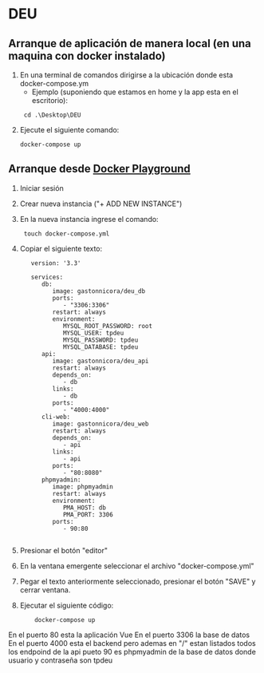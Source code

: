 # DEU

## Arranque de aplicación de manera local (en una maquina con docker instalado)

1. En una terminal de comandos dirigirse a la ubicación donde esta docker-compose.ym
   - Ejemplo (suponiendo que estamos en home y la app esta en el escritorio):
   ```
    cd .\Desktop\DEU
   ```
2. Ejecute el siguiente comando:
   ```
   docker-compose up
   ```

## Arranque desde [Docker Playground](https://labs.play-with-docker.com)

1. Iniciar sesión
2. Crear nueva instancia ("+ ADD NEW INSTANCE")
3. En la nueva instancia ingrese el comando:
   ```
    touch docker-compose.yml
   ```
4. Copiar el siguiente texto:

   ```
      version: '3.3'

      services:
         db:
            image: gastonnicora/deu_db
            ports:
               - "3306:3306"
            restart: always
            environment:
               MYSQL_ROOT_PASSWORD: root
               MYSQL_USER: tpdeu
               MYSQL_PASSWORD: tpdeu
               MYSQL_DATABASE: tpdeu  
         api:
            image: gastonnicora/deu_api
            restart: always
            depends_on:
               - db
            links:
               - db
            ports:
               - "4000:4000"
         cli-web:
            image: gastonnicora/deu_web
            restart: always
            depends_on:
               - api
            links:
               - api
            ports:
               - "80:8080"
         phpmyadmin:
            image: phpmyadmin
            restart: always
            environment:
               PMA_HOST: db
               PMA_PORT: 3306
            ports:
               - 90:80


    ```

5. Presionar el botón "editor"
6. En la ventana emergente seleccionar el archivo "docker-compose.yml"
7. Pegar el texto anteriormente seleccionado, presionar el botón "SAVE" y cerrar ventana.
8. Ejecutar el siguiente código:
   ```
       docker-compose up
   ```
En el puerto 80 esta la aplicación Vue
En el puerto 3306 la base de datos
En el puerto 4000 esta el backend pero ademas en "/" estan listados todos los endpoind de la api
pueto 90 es phpmyadmin de la base de datos donde usuario y contraseña son tpdeu
